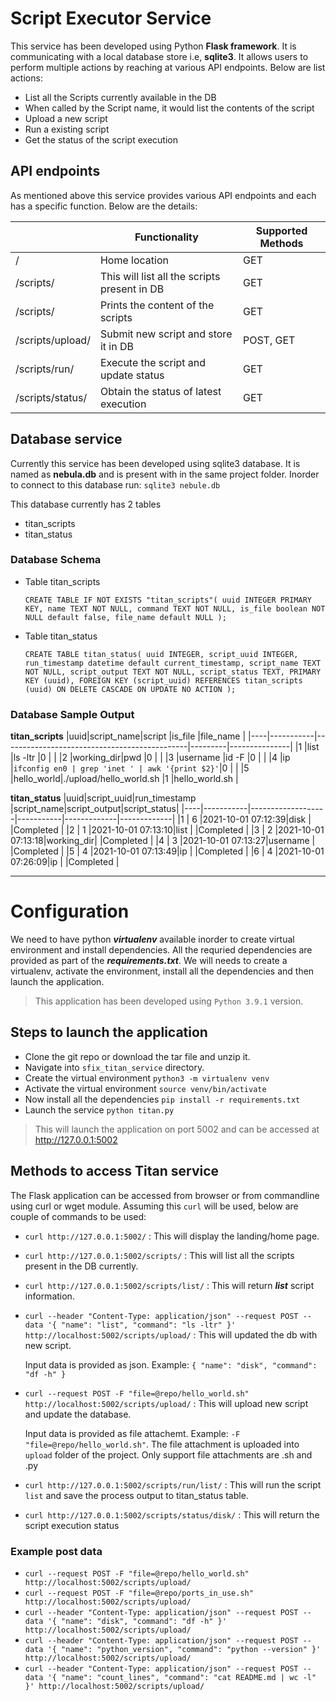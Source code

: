 # Script Executor Service
This service has been developed using Python **Flask framework**. It is communicating with a local database store i.e, **sqlite3**. It allows users to perform multiple actions by reaching at various API endpoints. Below are list actions:
- List all the Scripts currently available in the DB
- When called by the Script name, it would list the contents of the script
- Upload a new script
- Run a existing script
- Get the status of the script execution

## API endpoints
As mentioned above this service provides various API endpoints and each has a specific function. Below are the details:

|                        |Functionality                                 |Supported Methods |
|------------------------|----------------------------------------------|------------------|
|/                       |Home location                                 |GET               |
|/scripts/               |This will list all the scripts present in DB  |GET               |
|/scripts/<name>         |Prints the content of the scripts             |GET               |
|/scripts/upload/        |Submit new script and store it in DB          |POST, GET         |
|/scripts/run/<name>     |Execute the script and update status          |GET               |
|/scripts/status/<name>  |Obtain the status of latest execution         |GET               |

## Database service
Currently this service has been developed using sqlite3 database. It is named as **nebula.db** and is present with in the same project folder. Inorder to connect to this database run: `sqlite3 nebule.db`

This database currently has 2 tables
- titan_scripts
- titan_status

### Database Schema
- Table titan_scripts

  `CREATE TABLE IF NOT EXISTS "titan_scripts"(
    uuid INTEGER PRIMARY KEY,
    name TEXT NOT NULL,
    command TEXT NOT NULL,
    is_file boolean NOT NULL default false,
    file_name default NULL
);`

- Table titan_status

  `CREATE TABLE titan_status(
    uuid INTEGER,
    script_uuid INTEGER,
    run_timestamp datetime default current_timestamp,
    script_name TEXT NOT NULL,
    script_output TEXT NOT NULL,
    script_status TEXT,
    PRIMARY KEY (uuid),
    FOREIGN KEY (script_uuid)
      REFERENCES titan_scripts (uuid)
          ON DELETE CASCADE
          ON UPDATE NO ACTION
);`

### Database Sample Output

**titan_scripts**
|uuid|script_name|script                                        |is_file  |file_name      |
|----|-----------|----------------------------------------------|---------|---------------|
|1   |list       |ls -ltr                                       |0        |               |
|2   |working_dir|pwd                                           |0        |               |
|3   |username   |id -F                                         |0        |               |
|4   |ip         |`ifconfig en0 | grep 'inet ' | awk '{print $2}'`|0        |               |
|5   |hello_world|./upload/hello_world.sh                       |1        |hello_world.sh |


**titan_status**
|uuid|script_uuid|run_timestamp      |script_name|script_output|script_status|
|----|-----------|-------------------|-----------|-------------|-------------|
|1   |   6       |2021-10-01 07:12:39|disk       |             |Completed    |
|2   |   1       |2021-10-01 07:13:10|list       |             |Completed    |
|3   |   2       |2021-10-01 07:13:18|working_dir|             |Completed    |
|4   |   3       |2021-10-01 07:13:27|username   |             |Completed    |
|5   |   4       |2021-10-01 07:13:49|ip         |             |Completed    |
|6   |   4       |2021-10-01 07:26:09|ip         |             |Completed    |

---

# Configuration
We need to have python ***virtualenv*** available inorder to create virtual environment and install dependencies. All the requried dependencies are provided as part of the ***requirements.txt***.
We will needs to create a virtualenv, activate the environment, install all the dependencies and then launch the application.
> This application has been developed using `Python 3.9.1` version.

## Steps to launch the application
- Clone the git repo or download the tar file and unzip it.
- Navigate into `sfix_titan_service` directory.
- Create the virtual environment `python3 -m virtualenv venv`
- Activate the virtual environment `source venv/bin/activate`
- Now install all the dependencies `pip install -r requirements.txt`
- Launch the service `python titan.py`
> This will launch the application on port 5002 and can be accessed at http://127.0.0.1:5002

## Methods to access Titan service
The Flask application can be accessed from browser or from commandline using curl or wget module.
Assuming this `curl` will be used, below are couple of commands to be used:
- `curl http://127.0.0.1:5002/` : This will display the landing/home page.
- `curl http://127.0.0.1:5002/scripts/` : This will list all the scripts present in the DB currently.
- `curl http://127.0.0.1:5002/scripts/list/` : This will return ***list*** script information.
- `curl --header "Content-Type: application/json" --request POST --data '{ "name": "list", "command": "ls -ltr" }' http://localhost:5002/scripts/upload/` : This will updated the db with new script.

    Input data is provided as json. Example: `{ "name": "disk", "command": "df -h" }`
- `curl --request POST -F "file=@repo/hello_world.sh" http://localhost:5002/scripts/upload/` : This will upload new script and update the database.

    Input data is provided as file attachemt. Example: `-F "file=@repo/hello_world.sh"`. The file attachment is uploaded into `upload` folder of the project. Only support file attachments are .sh and .py
- `curl http://127.0.0.1:5002/scripts/run/list/` : This will run the script `list` and save the process output to titan_status table.
- `curl http://127.0.0.1:5002/scripts/status/disk/` : This will return the script execution status

### Example post data
- `curl --request POST -F "file=@repo/hello_world.sh" http://localhost:5002/scripts/upload/`
- `curl --request POST -F "file=@repo/ports_in_use.sh" http://localhost:5002/scripts/upload/`
- `curl --header "Content-Type: application/json" --request POST --data '{ "name": "disk", "command": "df -h" }' http://localhost:5002/scripts/upload/`
- `curl --header "Content-Type: application/json" --request POST --data '{ "name": "python_version", "command": "python --version" }' http://localhost:5002/scripts/upload/`
- `curl --header "Content-Type: application/json" --request POST --data '{ "name": "count_lines", "command": "cat README.md | wc -l" }' http://localhost:5002/scripts/upload/`
